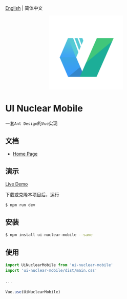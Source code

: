 [English](./README.md) | 简体中文

<p align="center">
  <a href="https://github.com/ladybirdDEV/ui-nuclear-mobile">
    <img width="230" src="https://raw.githubusercontent.com/ladybirdDEV/ui-nuclear-mobile/master/logo.png">
  </a>
</p>

# UI Nuclear Mobile

一套`Ant Design`的`Vue`实现

## 文档

- [Home Page](https://ladybirddev.github.io/ui-nuclear-mobile)

## 演示

[Live Demo](https://ladybirddev.github.io/ui-nuclear-mobile-demo/)

下载或克隆本项目后，运行

```bash
$ npm run dev
```

## 安装

```bash
$ npm install ui-nuclear-mobile --save
```

## 使用

```javascript
import UiNuclearMobile from 'ui-nuclear-mobile'
import 'ui-nuclear-mobile/dist/main.css'

...

Vue.use(UiNuclearMobile)
```
